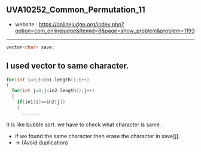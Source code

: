 ## UVA10252_Common_Permutation_11
+ website : https://onlinejudge.org/index.php?option=com_onlinejudge&Itemid=8&page=show_problem&problem=1193
------
```c++
vector<char> save;
```
I used vector to same character.
------
```c++
for(int i=0;i<in1.length();i++)
{
  for(int j=0;j<in2.length();j++)
  {
    if(in1[i]==in2[j])
    {
      .......
```
It is like bubble sort. we have to check what character is same .
+ if we found the same character then erase the character in save[j].
+ -> (Avoid duplication)
